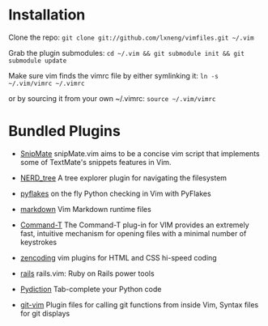 Installation
============

Clone the repo:
`git clone git://github.com/lxneng/vimfiles.git ~/.vim`

Grab the plugin submodules:
`cd ~/.vim && git submodule init && git submodule update`


Make sure vim finds the vimrc file by either symlinking it:
`ln -s ~/.vim/vimrc ~/.vimrc`

or by sourcing it from  your own ~/.vimrc:
`source ~/.vim/vimrc`


Bundled Plugins
===============

* [SnipMate](https://github.com/msanders/snipmate.vim) snipMate.vim aims to be a concise vim script that implements some of TextMate's snippets features in Vim.  

* [NERD_tree](https://github.com/scrooloose/nerdtree) A tree explorer plugin for navigating the filesystem

* [pyflakes](https://github.com/kevinw/pyflakes-vim) on the fly Python checking in Vim with PyFlakes

* [markdown](https://github.com/tpope/vim-markdown) Vim Markdown runtime files

* [Command-T](https://github.com/wincent/Command-T) The Command-T plug-in for VIM provides an extremely fast, intuitive mechanism for opening files with a minimal number of keystrokes

* [zencoding](https://github.com/mattn/zencoding-vim) vim plugins for HTML and CSS hi-speed coding

* [rails](https://github.com/tpope/vim-rails) rails.vim: Ruby on Rails power tools 

* [Pydiction](https://github.com/vim-scripts/Pydiction) Tab-complete your Python code 

* [git-vim](https://github.com/motemen/git-vim) Plugin files for calling git functions from inside Vim, Syntax files for git displays
